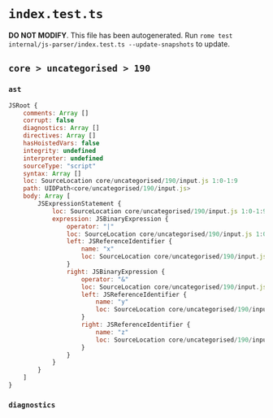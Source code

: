 # `index.test.ts`

**DO NOT MODIFY**. This file has been autogenerated. Run `rome test internal/js-parser/index.test.ts --update-snapshots` to update.

## `core > uncategorised > 190`

### `ast`

```javascript
JSRoot {
	comments: Array []
	corrupt: false
	diagnostics: Array []
	directives: Array []
	hasHoistedVars: false
	integrity: undefined
	interpreter: undefined
	sourceType: "script"
	syntax: Array []
	loc: SourceLocation core/uncategorised/190/input.js 1:0-1:9
	path: UIDPath<core/uncategorised/190/input.js>
	body: Array [
		JSExpressionStatement {
			loc: SourceLocation core/uncategorised/190/input.js 1:0-1:9
			expression: JSBinaryExpression {
				operator: "|"
				loc: SourceLocation core/uncategorised/190/input.js 1:0-1:9
				left: JSReferenceIdentifier {
					name: "x"
					loc: SourceLocation core/uncategorised/190/input.js 1:0-1:1 (x)
				}
				right: JSBinaryExpression {
					operator: "&"
					loc: SourceLocation core/uncategorised/190/input.js 1:4-1:9
					left: JSReferenceIdentifier {
						name: "y"
						loc: SourceLocation core/uncategorised/190/input.js 1:4-1:5 (y)
					}
					right: JSReferenceIdentifier {
						name: "z"
						loc: SourceLocation core/uncategorised/190/input.js 1:8-1:9 (z)
					}
				}
			}
		}
	]
}
```

### `diagnostics`

```

```
